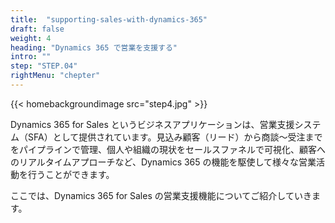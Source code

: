 ```yaml
---
title:  "supporting-sales-with-dynamics-365"
draft: false
weight: 4
heading: "Dynamics 365 で営業を支援する"
intro: ""
step: "STEP.04"
rightMenu: "chepter"
---
```


{{< homebackgroundimage src="step4.jpg" >}}

Dynamics 365 for Sales というビジネスアプリケーションは、営業支援システム（SFA）として提供されています。見込み顧客（リード）から商談～受注までをパイプラインで管理、個人や組織の現状をセールスファネルで可視化、顧客へのリアルタイムアプローチなど、Dynamics 365 の機能を駆使して様々な営業活動を行うことができます。

ここでは、Dynamics 365 for Sales の営業支援機能についてご紹介していきます。